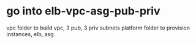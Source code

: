 

# go into elb-vpc-asg-pub-priv

vpc folder to build vpc, 3 pub, 3 priv subnets
platform folder to provision instances, elb, asg
